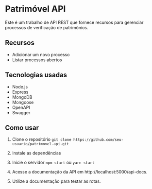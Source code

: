 # Patrimóvel API

Este é um trabalho de API REST que fornece recursos para gerenciar processos de verificação de patrimônios.

## Recursos

- Adicionar um novo processo
- Listar processos abertos

## Tecnologias usadas

- Node.js
- Express
- MongoDB
- Mongoose
- OpenAPI
- Swagger

## Como usar

1. Clone o repositório
```git clone https://github.com/seu-usuario/patrimovel-api.git```
2. Instale as dependências
3. Inicie o servidor
```npm start```
ou
```yarn start```

4. Acesse a documentação da API em http://localhost:5000/api-docs.
5. Utilize a documentação para testar as rotas.



